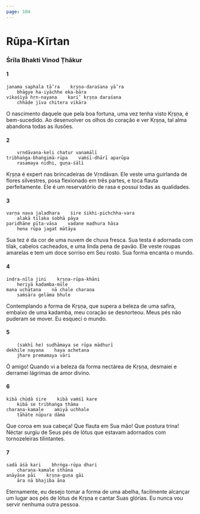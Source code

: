 ```yaml
---
page: 104
---
```


# Rūpa-Kīrtan

### Śrīla Bhakti Vinod Ṭhākur

#### 1

    janama saphala tā’ra    kṛṣṇa-daraśana yā’ra
        bhāgye ha-iyāchhe eka-bāra
    vikaśiyā hṛn-nayana    kari’ kṛṣṇa daraśana
        chhāḍe jīva chitera vikāra

O nascimento daquele que pela boa fortuna, uma vez tenha visto Kṛṣṇa, é bem-sucedido. Ao desenvolver os olhos do coração e ver Kṛṣṇa, tal alma abandona todas as ilusões.

#### 2

        vṛndāvana-keli chatur vanamālī
    tribhaṅga-bhaṅgimā-rūpa    vaṁśī-dhārī aparūpa
        rasamaya nidhi, guṇa-śālī

Kṛṣṇa é expert nas brincadeiras de Vṛndāvan. Ele veste uma guirlanda de flores silvestres, posa flexionado em três partes, e toca flauta perfeitamente. Ele é um reservatório de rasa e possui todas as qualidades.

#### 3

    varṇa nava jaladhara    śire śikhi-pichchha-vara
        alakā tilaka śobhā pāya
    paridhāne pīta-vāsa    vadane madhura hāsa
        hena rūpa jagat mātāya

Sua tez é da cor de uma nuvem de chuva fresca. Sua testa é adornada com tilak, cabelos cacheados, e uma linda pena de pavão. Ele veste roupas amarelas e tem um doce sorriso em Seu rosto. Sua forma encanta o mundo.

#### 4

    indra-nīla jini    kṛṣṇa-rūpa-khāni
        heriyā kadamba-mūle
    mana uchāṭana    nā chale charaṇa
        saṁsāra gelāma bhule

Contemplando a forma de Kṛṣṇa, que supera a beleza de uma safira, embaixo de uma kadamba, meu coração se desnorteou. Meus pés não puderam se mover. Eu esqueci o mundo.

#### 5

        (sakhī he) sudhāmaya se rūpa mādhurī
    dekhile nayana    haya achetana
        jhare premamaya vāri

Ó amigo! Quando vi a beleza da forma nectárea de Kṛṣṇa, desmaiei e derramei lágrimas de amor divino.

#### 6

    kibā chūḍā śire    kibā vaṁśī kare
        kibā se tribhaṅga ṭhāma
    charaṇa-kamale    amiyā uchhale
        tāhāte nūpura dāma

Que coroa em sua cabeça! Que flauta em Sua mão! Que postura trina! Néctar surgiu de Seus pés de lótus que estavam adornados com tornozeleiras tilintantes.

#### 7

    sadā āśā kari    bhṛṅga-rūpa dhari
        charaṇa-kamale sthāna
    anāyāse pāi    kṛṣṇa-guṇa gāi
        āra nā bhajiba āna

Eternamente, eu desejo tomar a forma de uma abelha, facilmente alcançar um lugar aos pés de lótus de Kṛṣṇa e cantar Suas glórias. Eu nunca vou servir nenhuma outra pessoa.

